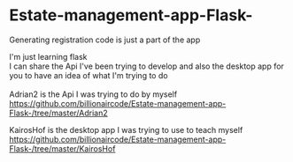 # Estate-management-app-Flask-

Generating registration code is just a part of the app

I'm just learning flask</br>
I can share the Api I've been trying to develop and also the desktop app for you to have an idea of what I'm trying to do</br>
</br>
Adrian2 is the Api I was trying to do by myself</br>
https://github.com/billionaircode/Estate-management-app-Flask-/tree/master/Adrian2</br>

KairosHof is the desktop app I was trying to use to teach myself</br>
https://github.com/billionaircode/Estate-management-app-Flask-/tree/master/KairosHof
